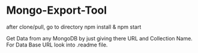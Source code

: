 # Mongo-Export-Tool
after clone/pull,
  go to directory
  npm install & npm start

Get Data from any MongoDB by just giving there URL and Collection Name. For Data Base URL look into .readme file.
